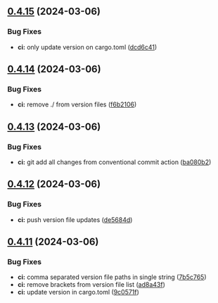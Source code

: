 ## [0.4.15](https://github.com/izyuumi/LAME/compare/v0.4.14...v0.4.15) (2024-03-06)


### Bug Fixes

* **ci:** only update version on cargo.toml ([dcd6c41](https://github.com/izyuumi/LAME/commit/dcd6c4124982e06a0202654158a24b4e1507a7ca))



## [0.4.14](https://github.com/izyuumi/LAME/compare/v0.4.13...v0.4.14) (2024-03-06)


### Bug Fixes

* **ci:** remove ./ from version files ([f6b2106](https://github.com/izyuumi/LAME/commit/f6b2106e324171aade27d0d26cd1f39d37882223))



## [0.4.13](https://github.com/izyuumi/LAME/compare/v0.4.12...v0.4.13) (2024-03-06)


### Bug Fixes

* **ci:** git add all changes from conventional commit action ([ba080b2](https://github.com/izyuumi/LAME/commit/ba080b2246eb81484ed710fd2bf060d6a84b0e58))



## [0.4.12](https://github.com/izyuumi/LAME/compare/v0.4.11...v0.4.12) (2024-03-06)


### Bug Fixes

* **ci:** push version file updates ([de5684d](https://github.com/izyuumi/LAME/commit/de5684d02ba2642b6a18787c8af6850ee6ed10be))



## [0.4.11](https://github.com/izyuumi/LAME/compare/v0.4.10...v0.4.11) (2024-03-06)


### Bug Fixes

* **ci:** comma separated version file paths in single string ([7b5c765](https://github.com/izyuumi/LAME/commit/7b5c7653f2c71785ceb90603b1d61fdf8030243b))
* **ci:** remove brackets from version file list ([ad8a43f](https://github.com/izyuumi/LAME/commit/ad8a43f93c83a5f39d38422ca92d7984717a73d9))
* **ci:** update version in cargo.toml ([9c0571f](https://github.com/izyuumi/LAME/commit/9c0571ffe292757b5c9b19afb06e199f7ce14048))



